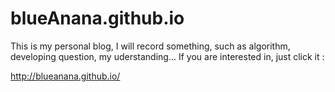 # blueAnana.github.io
This is my personal blog, I will record something, such as algorithm, developing question, my uderstanding... 
If you are interested in, just click it :

<http://blueanana.github.io/>
